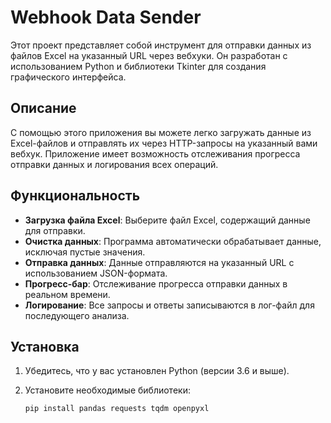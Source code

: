 # Webhook Data Sender

Этот проект представляет собой инструмент для отправки данных из файлов Excel на указанный URL через вебхуки. Он разработан с использованием Python и библиотеки Tkinter для создания графического интерфейса.

## Описание

С помощью этого приложения вы можете легко загружать данные из Excel-файлов и отправлять их через HTTP-запросы на указанный вами вебхук. Приложение имеет возможность отслеживания прогресса отправки данных и логирования всех операций.

## Функциональность

- **Загрузка файла Excel**: Выберите файл Excel, содержащий данные для отправки.
- **Очистка данных**: Программа автоматически обрабатывает данные, исключая пустые значения.
- **Отправка данных**: Данные отправляются на указанный URL с использованием JSON-формата.
- **Прогресс-бар**: Отслеживание прогресса отправки данных в реальном времени.
- **Логирование**: Все запросы и ответы записываются в лог-файл для последующего анализа.

## Установка

1. Убедитесь, что у вас установлен Python (версии 3.6 и выше).
2. Установите необходимые библиотеки:

   ```bash
   pip install pandas requests tqdm openpyxl
